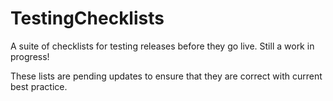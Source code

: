 # TestingChecklists
A suite of checklists for testing releases before they go live. Still a work in progress!

These lists are pending updates to ensure that they are correct with current best practice.
